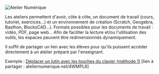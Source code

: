 ![Atelier Numérique](https://www.ateliernumerique.net/img/ateliernumerique.svg)

Les ateliers permettent d'avoir, côte à côte, un document de travail (cours, tutoriel, exercices...) et un environnement de création (Scratch, Geogebra, Basthon, BlocksCAD...). Formats possibles pour les documents de travail : vidéo, PDF, page web... Afin de faciliter la lecture et/ou l'utilisation des outils, les espaces peuvent être redimensionnés dynamiquement.

Il suffit de partager un lien avec les élèves pour qu'ils puissent accéder directement à un atelier préparé par l'enseignant.

Exemple : [Déplacer un lutin avec les touches du clavier (méthode 1)](https://www.ateliernumerique.net/4WMPL6) [lien à partager : ateliernumerique.net/4WMPL6]
 
